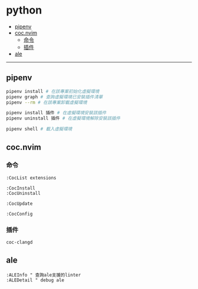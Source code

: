 # python

<!-- vim-markdown-toc GFM -->

* [pipenv](#pipenv)
* [coc.nvim](#cocnvim)
    - [命令](#命令)
    - [插件](#插件)
* [ale](#ale)

<!-- vim-markdown-toc -->

---

## pipenv

```zsh
pipenv install # 在該專案初始化虛擬環境
pipenv graph # 查詢虛擬環境已安裝插件清單
pipenv --rm # 在該專案卸載虛擬環境

pipenv install 插件 # 在虛擬環境安裝該插件
pipenv uninstall 插件 # 在虛擬環境解除安裝該插件

pipenv shell # 載入虛擬環境
```

## coc.nvim

### 命令

```vim
:CocList extensions

:CocInstall
:CocUninstall

:CocUpdate

:CocConfig
```

### 插件

```vim
coc-clangd
```

## ale

```vim
:ALEInfo " 查詢ale支援的linter
:ALEDetail " debug ale
```
